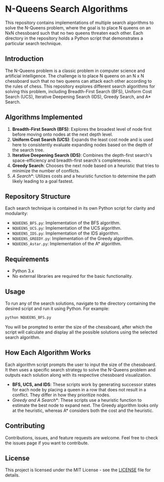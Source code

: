 # N-Queens Search Algorithms

This repository contains implementations of multiple search algorithms to solve the N-Queens problem, where the goal is to place N queens on an NxN chessboard such that no two queens threaten each other. Each directory in the repository holds a Python script that demonstrates a particular search technique.

## Introduction

The N-Queens problem is a classic problem in computer science and artificial intelligence. The challenge is to place N queens on an N x N chessboard such that no two queens can attack each other according to the rules of chess. This repository explores different search algorithms for solving this problem, including Breadth-First Search (BFS), Uniform Cost Search (UCS), Iterative Deepening Search (IDS), Greedy Search, and A* Search.

## Algorithms Implemented

1. **Breadth-First Search (BFS)**: Explores the broadest level of node first before moving onto nodes at the next depth level.
2. **Uniform Cost Search (UCS)**: Expands the least cost node and is used here to consistently evaluate expanding nodes based on the depth of the search tree.
3. **Iterative Deepening Search (IDS)**: Combines the depth-first search's space-efficiency and breadth-first search's completeness.
4. **Greedy Search**: Chooses the next node based on a heuristic that tries to minimize the number of conflicts.
5. **A* Search**: Utilizes costs and a heuristic function to determine the path likely leading to a goal fastest.

## Repository Structure

Each search technique is contained in its own Python script for clarity and modularity:

- `NQUEENS_BFS.py`: Implementation of the BFS algorithm.
- `NQUEENS_UCS.py`: Implementation of the UCS algorithm.
- `NQUEENS_IDS.py`: Implementation of the IDS algorithm.
- `NQUEENS_GREEDY.py`: Implementation of the Greedy algorithm.
- `NQUEENS_Astar.py`: Implementation of the A* algorithm.

## Requirements

- Python 3.x
- No external libraries are required for the basic functionality.

## Usage

To run any of the search solutions, navigate to the directory containing the desired script and run it using Python. For example:

```bash
python NQUEENS_BFS.py
```

You will be prompted to enter the size of the chessboard, after which the script will calculate and display all the possible solutions using the selected search algorithm.

## How Each Algorithm Works

Each algorithm script prompts the user to input the size of the chessboard. It then uses a specific search strategy to solve the N-Queens problem and outputs each solution along with its respective chessboard visualization.

- **BFS, UCS, and IDS**: These scripts work by generating successor states for each node by placing a queen in a row that does not result in a conflict. They differ in how they prioritize nodes.
- **Greedy and A* Search**: These scripts use a heuristic function to estimate the best node to expand next. The Greedy algorithm looks only at the heuristic, whereas A* considers both the cost and the heuristic.

## Contributing

Contributions, issues, and feature requests are welcome. Feel free to check the issues page if you want to contribute.

## License

This project is licensed under the MIT License - see the [LICENSE](LICENSE) file for details.

